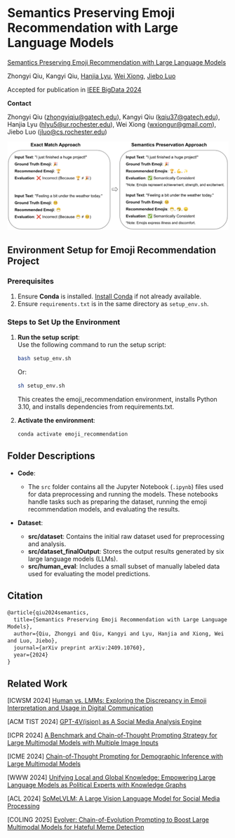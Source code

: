 # Semantics Preserving Emoji Recommendation with Large Language Models

[Semantics Preserving Emoji Recommendation with Large Language Models](https://arxiv.org/pdf/2409.10760)

Zhongyi Qiu, Kangyi Qiu, [Hanjia Lyu](https://brucelyu17.github.io/), [Wei Xiong](https://wxiong.me/), [Jiebo Luo](https://www.cs.rochester.edu/u/jluo/)

Accepted for publication in [IEEE BigData 2024](https://www3.cs.stonybrook.edu/~ieeebigdata2024/) 

**Contact**

Zhongyi Qiu (zhongyiqiu@gatech.edu), Kangyi Qiu (kqiu37@gatech.edu), Hanjia Lyu (hlyu5@ur.rochester.edu), Wei Xiong (wxiongur@gmail.com), Jiebo Luo (jluo@cs.rochester.edu)



![semantics preserving illustration](./semantics_preservation.png)




## Environment Setup for Emoji Recommendation Project

### Prerequisites
1. Ensure **Conda** is installed. [Install Conda](https://docs.conda.io/en/latest/miniconda.html) if not already available.
2. Ensure `requirements.txt` is in the same directory as `setup_env.sh`.

### Steps to Set Up the Environment

1. **Run the setup script**:  
   Use the following command to run the setup script:
   ```bash
   bash setup_env.sh
   ```
   Or:
   ```bash
   sh setup_env.sh
   ```
   This creates the emoji_recommendation environment, installs Python 3.10, and installs dependencies from requirements.txt.

2. **Activate the environment**:
    ```bash
   conda activate emoji_recommendation
   ```


## Folder Descriptions

- **Code**:
  - The `src` folder contains all the Jupyter Notebook (`.ipynb`) files used for data preprocessing and running the models. These notebooks handle tasks such as preparing the dataset, running the emoji recommendation models, and evaluating the results.

- **Dataset**:
  - **src/dataset**: Contains the initial raw dataset used for preprocessing and analysis.
  - **src/dataset_finalOutput**: Stores the output results generated by six large language models (LLMs).
  - **src/human_eval**: Includes a small subset of manually labeled data used for evaluating the model predictions.



## Citation
```
@article{qiu2024semantics,
  title={Semantics Preserving Emoji Recommendation with Large Language Models},
  author={Qiu, Zhongyi and Qiu, Kangyi and Lyu, Hanjia and Xiong, Wei and Luo, Jiebo},
  journal={arXiv preprint arXiv:2409.10760},
  year={2024}
}
```

## Related Work

[ICWSM 2024] [Human vs. LMMs: Exploring the Discrepancy in Emoji Interpretation and Usage in Digital Communication](https://ojs.aaai.org/index.php/ICWSM/article/view/31453)

[ACM TIST 2024] [GPT-4V(ision) as A Social Media Analysis Engine](https://arxiv.org/pdf/2311.07547.pdf)

[ICPR 2024] [A Benchmark and Chain-of-Thought Prompting Strategy for Large Multimodal Models with Multiple Image Inputs](https://arxiv.org/pdf/2401.02582.pdf)

[ICME 2024] [Chain-of-Thought Prompting for Demographic Inference with Large Multimodal Models](https://arxiv.org/pdf/2405.15687)

[WWW 2024] [Unifying Local and Global Knowledge: Empowering Large Language Models as Political Experts with Knowledge Graphs](https://brucelyu17.github.io/papers/PEG.pdf)

[ACL 2024] [SoMeLVLM: A Large Vision Language Model for Social Media Processing](https://aclanthology.org/2024.findings-acl.140.pdf)

[COLING 2025] [Evolver: Chain-of-Evolution Prompting to Boost Large Multimodal Models for Hateful Meme Detection](https://arxiv.org/pdf/2407.21004)

